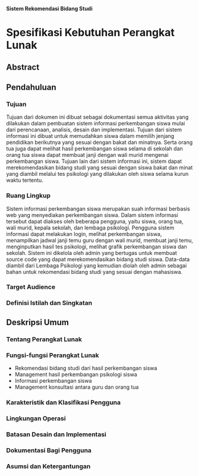 **Sistem Rekomendasi Bidang Studi**
# Spesifikasi Kebutuhan Perangkat Lunak
## Abstract
## Pendahuluan
### Tujuan
Tujuan dari dokumen ini dibuat sebagai dokumentasi semua aktivitas yang dilakukan dalam pembuatan sistem informasi perkembangan siswa mulai dari perencanaan, analisis, desain dan implementasi. Tujuan dari sistem informasi ini dibuat untuk memudahkan siswa dalam memilih jenjang pendidikan berikutnya yang sesuai dengan bakat dan minatnya. Serta orang tua juga dapat melihat hasil perkembangan siswa selama di sekolah dan orang tua siswa dapat membuat janji dengan wali murid mengenai perkembangan siswa. Tujuan lain dari sistem informasi ini, sistem dapat merekomendasikan bidang studi yang sesuai dengan siswa bakat dan minat yang diambil melalui tes psikologi yang dilakukan oleh siswa selama kurun waktu tertentu.
### Ruang Lingkup
Sistem informasi perkembangan siswa merupakan suah informasi berbasis web yang menyediakan perkembangan siswa. Dalam sistem informasi tersebut dapat diakses oleh beberapa pengguna, yaitu siswa, orang tua, wali murid, kepala sekolah, dan lembaga psikologi. Pengguna sistem informasi dapat melakukan login, melihat perkembangan siswa, menampilkan jadwal janji temu guru dengan wali murid, membuat janji temu, menginputkan  hasil tes psikologi, melihat grafik perkembangan siswa dan sekolah. Sistem ini dikelola oleh admin yang bertugas untuk membuat source code yang dapat merekomendasikan bidang studi siswa. Data-data diambil dari Lembaga Psikologi yang kemudian diolah oleh admin sebagai bahan untuk rekomendasi bidang studi yang sesuai dengan mahasiswa.
### Target Audience
### Definisi Istilah dan Singkatan
## Deskripsi Umum
### Tentang Perangkat Lunak
### Fungsi-fungsi Perangkat Lunak
 - Rekomendasi bidang studi dari hasil perkembangan siswa
 - Management hasil perkembangan psikologi siswa
 - Informasi perkembangan siswa
 - Management konsultasi antara guru dan orang tua
### Karakteristik dan Klasifikasi Pengguna
### Lingkungan Operasi
### Batasan Desain dan Implementasi
### Dokumentasi Bagi Pengguna
### Asumsi dan Ketergantungan
